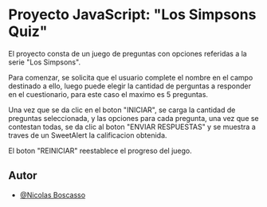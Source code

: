 # Proyecto JavaScript: "Los Simpsons Quiz"

El proyecto consta de un juego de preguntas con opciones referidas a la serie "Los Simpsons".

Para comenzar, se solicita que el usuario complete el nombre en el campo destinado a ello, luego puede elegir la cantidad de perguntas a responder en el cuestionario, para este caso el maximo es 5 preguntas.

Una vez que se da clic en el boton "INICIAR", se carga la cantidad de preguntas seleccionada, y las opciones para cada pregunta, una vez que se contestan todas, se da clic al boton "ENVIAR RESPUESTAS" y se muestra a traves de un SweetAlert la calificacion obtenida.

El boton "REINICIAR" reestablece el progreso del juego.

## Autor

- [@Nicolas Boscasso](https://github.com/nicob201)
